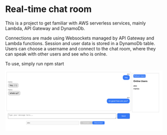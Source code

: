 # Real-time chat room
This is a project to get familiar with AWS serverless services, mainly Lambda, API Gateway and DynamoDb.

Connections are made using Websockets managed by API Gateway and Lambda functions. Session and user data is stored in a DynamoDb table. Users can choose a username and connect to the chat room, where they can speak with other users and see who is onlne.

To use, simply run 
npm start

![pic1](https://github.com/alexbrown98/chat-app/blob/master/public/screenshot.png)

